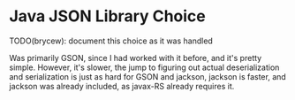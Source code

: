 # Java JSON Library Choice

TODO(brycew): document this choice as it was handled

Was primarily GSON, since I had worked with it before, and it's pretty simple.
However, it's slower, the jump to figuring out actual deserialization and serialization
is just as hard for GSON and jackson, jackson is faster, and jackson was already included,
as javax-RS already requires it.
